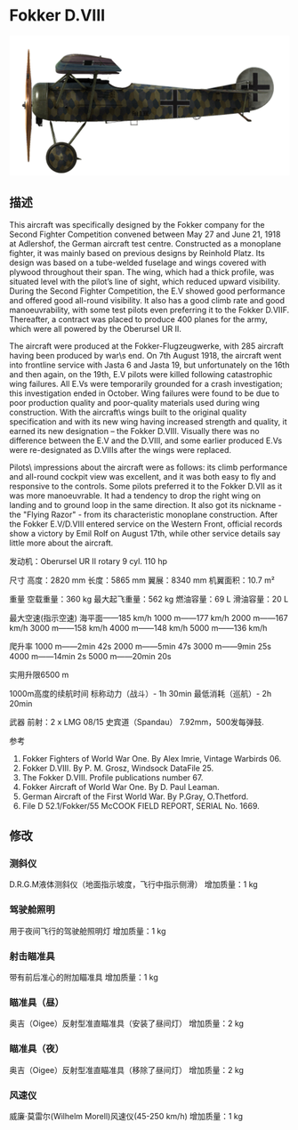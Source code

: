 # Fokker D.VIII

![fokkerd8](../images/fokkerd8.png)

## 描述

This aircraft was specifically designed by the Fokker company for the Second Fighter Competition convened between May 27 and June 21, 1918 at Adlershof, the German aircraft test centre. Constructed as a monoplane fighter, it was mainly based on previous designs by Reinhold Platz. Its design was based on a tube-welded fuselage and wings covered with plywood throughout their span. The wing, which had a thick profile, was situated level with the pilot’s line of sight, which reduced upward visibility. During the Second Fighter Competition, the E.V showed good performance and offered good all-round visibility. It also has a good climb rate and good manoeuvrability, with some test pilots even preferring it to the Fokker D.VIIF. Thereafter, a contract was placed to produce 400 planes for the army, which were all powered by the Oberursel UR II.

The aircraft were produced at the Fokker-Flugzeugwerke, with 285 aircraft having been produced by war\s end. On 7th August 1918, the aircraft went into frontline service with Jasta 6 and Jasta 19, but unfortunately on the 16th and then again, on the 19th, E.V pilots were killed following catastrophic wing failures. All E.Vs were temporarily grounded for a crash investigation; this investigation ended in October. Wing failures were found to be due to poor production quality and poor-quality materials used during wing construction. With the aircraft\s wings built to the original quality specification and with its new wing having increased strength and quality, it earned its new designation – the Fokker D.VIII. Visually there was no difference between the E.V and the D.VIII, and some earlier produced E.Vs were re-designated as D.VIIIs after the wings were replaced.

Pilots\ impressions about the aircraft were as follows: its climb performance and all-round cockpit view was excellent, and it was both easy to fly and responsive to the controls. Some pilots preferred it to the Fokker D.VII as it was more manoeuvrable. It had a tendency to drop the right wing on landing and to ground loop in the same direction. It also got its nickname - the "Flying Razor" - from its characteristic monoplane construction. After the Fokker E.V/D.VIII entered service on the Western Front, official records show a victory by Emil Rolf on August 17th, while other service details say little more about the aircraft.


发动机：Oberursel UR II  rotary 9 cyl. 110 hp

尺寸
高度：2820 mm
长度：5865 mm
翼展：8340 mm
机翼面积：10.7 m²

重量
空载重量：360 kg
最大起飞重量：562 kg
燃油容量：69 L
滑油容量：20 L

最大空速(指示空速)
海平面——185 km/h
1000 m——177 km/h
2000 m——167 km/h
3000 m——158 km/h
4000 m——148 km/h
5000 m——136 km/h

爬升率
1000 m——2min 42s
2000 m——5min 47s
3000 m——9min 25s
4000 m——14min 2s
5000 m——20min 20s

实用升限6500 m

1000m高度的续航时间
标称动力（战斗）- 1h 30min
最低消耗（巡航）- 2h 20min

武器
前射：2 х LMG 08/15 史宾道（Spandau） 7.92mm，500发每弹鼓.

参考
1) Fokker Fighters of World War One. By Alex Imrie, Vintage Warbirds 06.
2) Fokker D.VIII. By P. M. Grosz, Windsock DataFile 25.
3) The Fokker D.VIII. Profile publications number  67.
4) Fokker Aircraft of World War One. By D. Paul Leaman.
5) German Aircraft of the First World War. By P.Gray, O.Thetford.
6) File D 52.1/Fokker/55 McCOOK FIELD REPORT, SERIAL No. 1669.

## 修改


### 测斜仪

D.R.G.M液体测斜仪（地面指示坡度，飞行中指示侧滑）
增加质量：1 kg


### 驾驶舱照明

用于夜间飞行的驾驶舱照明灯
增加质量：1 kg


### 射击瞄准具

带有前后准心的附加瞄准具
增加质量：1 kg


### 瞄准具（昼）

奥吉（Oigee）反射型准直瞄准具（安装了昼间灯）
增加质量：2 kg


### 瞄准具（夜）

奥吉（Oigee）反射型准直瞄准具（移除了昼间灯）
增加质量：2 kg


### 风速仪

威廉·莫雷尔(Wilhelm Morell)风速仪(45-250 km/h)
增加质量：1 kg

